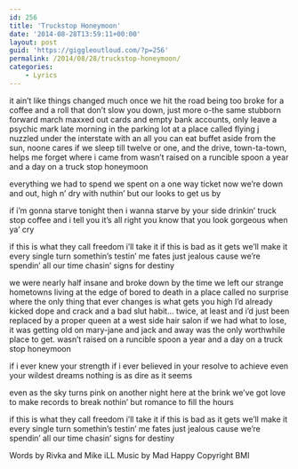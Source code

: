 ```yaml
---
id: 256
title: 'Truckstop Honeymoon'
date: '2014-08-28T13:59:11+00:00'
layout: post
guid: 'https://giggleoutloud.com/?p=256'
permalink: /2014/08/28/truckstop-honeymoon/
categories:
    - Lyrics
---
```


it ain’t like things changed much once we hit the road
being too broke for a coffee and a roll
that don’t slow you down, just more o-the same stubborn forward march
maxxed out cards and empty bank accounts, only leave a psychic mark
late morning in the parking lot at a place called flying j
nuzzled under the interstate with an all you can eat buffet
aside from the sun, noone cares if we sleep till twelve or one, and
the drive, town-ta-town, helps me forget where i came from
wasn’t raised on a runcible spoon
a year and a day on a truck stop honeymoon

everything we had to spend
we spent on a one way ticket
now we’re down and out, high n’ dry
with nuthin’ but our looks to get us by

if i’m gonna starve tonight
then i wanna starve by your side
drinkin’ truck stop coffee
and i tell you it’s all right
you know that you look gorgeous when ya’ cry

if this is what they call freedom i’ll take it
if this is bad as it gets we’ll make it
every single turn somethin’s testin’ me
fates just jealous cause we’re spendin’
all our time chasin’ signs for destiny

we were nearly half insane and broke down
by the time we left our strange hometowns
living at the edge of bored to death in a place called no surprise
where the only thing that ever changes is what gets you high
I’d already kicked dope and crack and a bad slut habit… twice, at least
and i’d just been replaced by a proper queen at a west side hair salon
if we had what to lose, it was getting old on mary-jane and jack
and away was the only worthwhile place to get.
wasn’t raised on a runcible spoon
a year and a day on a truck stop honeymoon

if i ever knew your strength
if i ever believed in your resolve
to achieve even your wildest dreams
nothing is as dire as it seems

even as the sky turns pink
on another night here at the brink
we’ve got love to make
records to break
nothin’ but romance to fill the hours

if this is what they call freedom i’ll take it
if this is bad as it gets we’ll make it
every single turn somethin’s testin’ me
fates just jealous cause we’re spendin’
all our time chasin’ signs for destiny

Words by Rivka and Mike iLL
Music by Mad Happy
Copyright BMI
